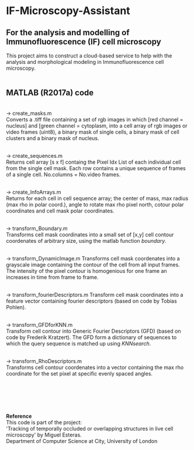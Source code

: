 # IF-Microscopy-Assistant
## For the analysis and modelling of Immunofluorescence (IF) cell microscopy
This project aims to construct a cloud-based service to help with the analysis and morphological modeling in Immunofluorescence cell microscopy.
<br><br>
## MATLAB (R2017a) code
<br>
-> create_masks.m <br>
Converts a .tiff file containing a set of rgb images in which [red channel = nucleus] and [green channel = cytoplasm, into a cell array of rgb images or video frames (uint8), a binary mask of single cells, a binary mask of cell clusters and a binary mask of nucleus. <br><br>

-> create_sequences.m <br>
Returns cell array [s x f] containg the Pixel Idx List of each individual cell from the single cell mask. Each row contains a unique sequence of frames of a single cell. No.columns = No.video frames.<br><br>

-> create_InfoArrays.m <br>
Returns for each cell in cell sequence array; the center of mass, max radius (max rho in polar coord.), angle to rotate max rho pixel north, cotour polar coordinates and cell mask polar coordinates.<br><br>

-> transform_Boundary.m <br>
Transforms cell mask coordinates into a small set of [x,y] cell contour coordenates of arbitrary size, using the matlab function _boundary_.<br><br>

-> transform_DynamicImage.m
Transforms cell mask coordenates into a grayscale image containing the contour of the cell from all input frames. The intensity of the pixel contour is homogenious for one frame an increases in time from frame to frame. <br><br>

-> transform_fourierDescriptors.m
Transform cell mask coordinates into a feature vector containing fourier descriptors (based on code by Tobias Pohlen). <br><br>

-> transform_GFDforKNN.m <br>
Transform cell contour into Generic Fourier Descriptors (GFD) (based on code by Frederik Kratzert). The GFD form a dictionary of sequences to which the query sequence is matched up using _KNNsearch_.<br><br>

-> transform_RhoDescriptors.m <br>
Transforms cell contour coordenates into a vector containing the max rho coordinate for the set pixel at specific evenly spaced angles.<br><br>

<br><br><br><br>
**Reference**
<br>
This code is part of the project: <br>
'Tracking of temporally occluded or overlapping structures in live cell microscopy' by Miguel Esteras. <br>
Department of Computer Science at City, University of London
